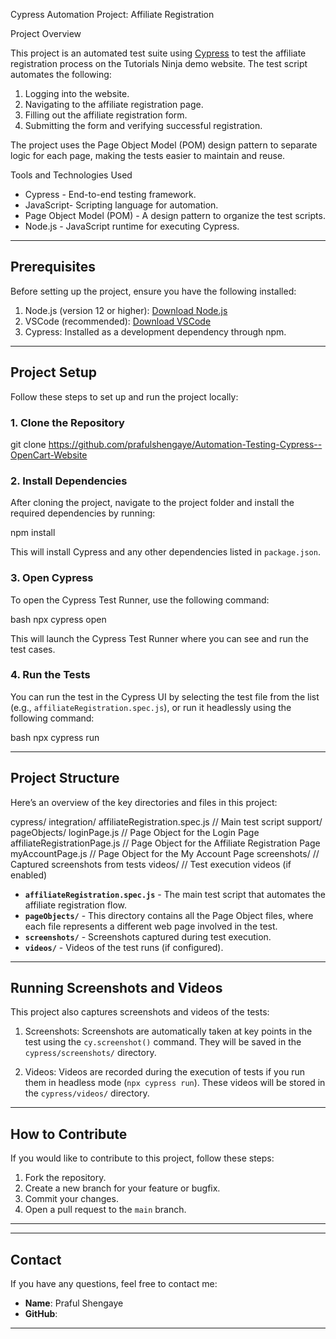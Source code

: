  Cypress Automation Project: Affiliate Registration 
 
 Project Overview

This project is an automated test suite using [Cypress](https://www.cypress.io/) to test the affiliate registration process on the Tutorials Ninja demo website. The test script automates the following:

1. Logging into the website.
2. Navigating to the affiliate registration page.
3. Filling out the affiliate registration form.
4. Submitting the form and verifying successful registration.

The project uses the Page Object Model (POM) design pattern to separate logic for each page, making the tests easier to maintain and reuse.

 Tools and Technologies Used

- Cypress - End-to-end testing framework.
- JavaScript- Scripting language for automation.
- Page Object Model (POM) - A design pattern to organize the test scripts.
- Node.js - JavaScript runtime for executing Cypress.

---

## Prerequisites

Before setting up the project, ensure you have the following installed:

1. Node.js (version 12 or higher): [Download Node.js](https://nodejs.org/en/)
2. VSCode (recommended): [Download VSCode](https://code.visualstudio.com/)
3. Cypress: Installed as a development dependency through npm.

---

## Project Setup

Follow these steps to set up and run the project locally:

### 1. Clone the Repository

git clone https://github.com/prafulshengaye/Automation-Testing-Cypress--OpenCart-Website


### 2. Install Dependencies

After cloning the project, navigate to the project folder and install the required dependencies by running:

npm install


This will install Cypress and any other dependencies listed in `package.json`.

### 3. Open Cypress

To open the Cypress Test Runner, use the following command:

bash
npx cypress open


This will launch the Cypress Test Runner where you can see and run the test cases.

### 4. Run the Tests

You can run the test in the Cypress UI by selecting the test file from the list (e.g., `affiliateRegistration.spec.js`), or run it headlessly using the following command:

bash
npx cypress run


---

## Project Structure

Here’s an overview of the key directories and files in this project:


cypress/
  integration/
    affiliateRegistration.spec.js   // Main test script
  support/
    pageObjects/
      loginPage.js                  // Page Object for the Login Page
      affiliateRegistrationPage.js  // Page Object for the Affiliate Registration Page
      myAccountPage.js              // Page Object for the My Account Page
  screenshots/                      // Captured screenshots from tests
  videos/                           // Test execution videos (if enabled)


- **`affiliateRegistration.spec.js`** - The main test script that automates the affiliate registration flow.
- **`pageObjects/`** - This directory contains all the Page Object files, where each file represents a different web page involved in the test.
- **`screenshots/`** - Screenshots captured during test execution.
- **`videos/`** - Videos of the test runs (if configured).

---

## Running Screenshots and Videos

This project also captures screenshots and videos of the tests:

1. Screenshots:
   Screenshots are automatically taken at key points in the test using the `cy.screenshot()` command. They will be saved in the `cypress/screenshots/` directory.

2. Videos:
   Videos are recorded during the execution of tests if you run them in headless mode (`npx cypress run`). These videos will be stored in the `cypress/videos/` directory.

---

## How to Contribute

If you would like to contribute to this project, follow these steps:

1. Fork the repository.
2. Create a new branch for your feature or bugfix.
3. Commit your changes.
4. Open a pull request to the `main` branch.

---

---

## Contact

If you have any questions, feel free to contact me:

- **Name**: Praful Shengaye
- **GitHub**:


---

